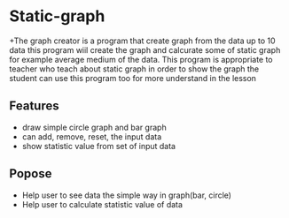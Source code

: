 Static-graph
============
+The graph creator is a program that create graph from the data up to 10 data this 
program wiil create the graph and calcurate some of static graph for example average 
medium of the data. This program is appropriate to teacher who teach about static graph 
in order to show the graph the student can use this program too for more understand in the lesson

## Features
* draw simple circle graph and bar graph
* can add, remove, reset, the input data
* show statistic value from set of input data

## Popose
* Help user to see data the simple way in graph(bar, circle)
* Help user to calculate statistic value of data
